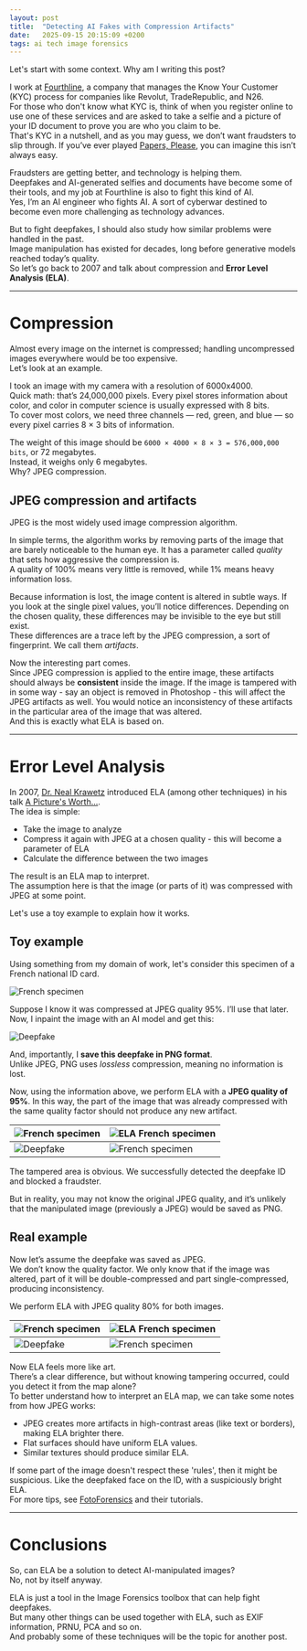 ```yaml
---
layout: post
title:  "Detecting AI Fakes with Compression Artifacts"
date:   2025-09-15 20:15:09 +0200
tags: ai tech image forensics 
---
```


Let's start with some context. Why am I writing this post?

I work at [Fourthline](https://www.fourthline.com/), a company that manages the Know Your Customer (KYC) process for companies like Revolut, TradeRepublic, and N26. <br>
For those who don't know what KYC is, think of when you register online to use one of these services and are asked to take a selfie and a picture of your ID document to prove you are who you claim to be. <br>
That's KYC in a nutshell, and as you may guess, we don’t want fraudsters to slip through. If you’ve ever played [Papers, Please](https://en.wikipedia.org/wiki/Papers,_Please), you can imagine this isn’t always easy. <br>

Fraudsters are getting better, and technology is helping them. <br>
Deepfakes and AI-generated selfies and documents have become some of their tools, and my job at Fourthline is also to fight this kind of AI. <br>
Yes, I’m an AI engineer who fights AI. A sort of cyberwar destined to become even more challenging as technology advances. <br>

But to fight deepfakes, I should also study how similar problems were handled in the past. <br>
Image manipulation has existed for decades, long before generative models reached today’s quality. <br>
So let’s go back to 2007 and talk about compression and **Error Level Analysis (ELA)**.

---

# Compression

Almost every image on the internet is compressed; handling uncompressed images everywhere would be too expensive. <br>
Let’s look at an example. <br>

I took an image with my camera with a resolution of 6000x4000. <br>
Quick math: that’s 24,000,000 pixels. Every pixel stores information about color, and color in computer science is usually expressed with 8 bits. <br>
To cover most colors, we need three channels — red, green, and blue — so every pixel carries 8 × 3 bits of information. <br>

The weight of this image should be `6000 × 4000 × 8 × 3 = 576,000,000 bits`, or 72 megabytes. <br>
Instead, it weighs only 6 megabytes. <br> 
Why? JPEG compression. <br> 

## JPEG compression and artifacts

JPEG is the most widely used image compression algorithm. <br>

In simple terms, the algorithm works by removing parts of the image that are barely noticeable to the human eye. It has a parameter called *quality* that sets how aggressive the compression is.  
A quality of 100% means very little is removed, while 1% means heavy information loss. <br>

Because information is lost, the image content is altered in subtle ways. If you look at the single pixel values, you’ll notice differences. Depending on the chosen quality, these differences may be invisible to the eye but still exist. <br>
These differences are a trace left by the JPEG compression, a sort of fingerprint. We call them *artifacts*. <br>

Now the interesting part comes. <br> 
Since JPEG compression is applied to the entire image, these artifacts should always be **consistent** inside the image. 
If the image is tampered with in some way - say an object is removed in Photoshop - this will affect the JPEG artifacts as well.
You would notice an inconsistency of these artifacts in the particular area of the image that was altered. <br>
And this is exactly what ELA is based on.

---

# Error Level Analysis

In 2007, [Dr. Neal Krawetz](https://www.hackerfactor.com/) introduced ELA (among other techniques) in his talk [A Picture's Worth...](https://www.blackhat.com/html/bh-usa-07/bh-usa-07-speakers.html#Krawetz). <br>
The idea is simple:

 - Take the image to analyze  
 - Compress it again with JPEG at a chosen quality - this will become a parameter of ELA
 - Calculate the difference between the two images  

The result is an ELA map to interpret. <br> 
The assumption here is that the image (or parts of it) was compressed with JPEG at some point. <br>

Let's use a toy example to explain how it works. <br>

## Toy example

Using something from my domain of work, let's consider this specimen of a French national ID card. <br>

![French specimen](/assets/images/ela/original.jpg)

Suppose I know it was compressed at JPEG quality 95%. I’ll use that later. <br>
Now, I inpaint the image with an AI model and get this:

![Deepfake](/assets/images/ela/deepfake.png)

And, importantly, I **save this deepfake in PNG format**. <br>
Unlike JPEG, PNG uses *lossless* compression, meaning no information is lost. <br>

Now, using the information above, we perform ELA with a **JPEG quality of 95%**.
In this way, the part of the image that was already compressed with the same quality factor should not produce any new artifact.

| ![French specimen](/assets/images/ela/original.jpg)  | ![ELA French specimen](/assets/images/ela/ela_original.jpg)  |
|---|---|
| ![Deepfake](/assets/images/ela/deepfake.png)  | ![French specimen](/assets/images/ela/ela_deepfake.jpg)  |

The tampered area is obvious. We successfully detected the deepfake ID and blocked a fraudster. <br>

But in reality, you may not know the original JPEG quality, and it’s unlikely that the manipulated image (previously a JPEG) would be saved as PNG.

## Real example

Now let’s assume the deepfake was saved as JPEG. <br>
We don’t know the quality factor. We only know that if the image was altered, part of it will be double-compressed and part single-compressed, producing inconsistency.  

We perform ELA with JPEG quality 80% for both images.

| ![French specimen](/assets/images/ela/original.jpg)  | ![ELA French specimen](/assets/images/ela/ela_original_80.jpg)  |
|---|---|
| ![Deepfake](/assets/images/ela/deepfake.png)  | ![French specimen](/assets/images/ela/ela_deepfake_80.jpg)  |

Now ELA feels more like art. <br>
There’s a clear difference, but without knowing tampering occurred, could you detect it from the map alone? <br>
To better understand how to interpret an ELA map, we can take some notes from how JPEG works: <br>

- JPEG creates more artifacts in high-contrast areas (like text or borders), making ELA brighter there.  
- Flat surfaces should have uniform ELA values.  
- Similar textures should produce similar ELA.  

If some part of the image doesn't respect these 'rules', then it might be suspicious. Like the deepfaked face on the ID, with a suspiciously bright ELA. <br>
For more tips, see [FotoForensics](https://fotoforensics.com) and their tutorials.

---

# Conclusions

So, can ELA be a solution to detect AI-manipulated images? <br>
No, not by itself anyway. <br>

ELA is just a tool in the Image Forensics toolbox that can help fight deepfakes. <br>
But many other things can be used together with ELA, such as EXIF information, PRNU, PCA and so on. <br>
And probably some of these techniques will be the topic for another post.

